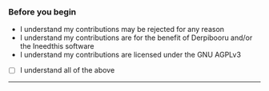 ### Before you begin

* I understand my contributions may be rejected for any reason
* I understand my contributions are for the benefit of Derpibooru and/or the Ineedthis software
* I understand my contributions are licensed under the GNU AGPLv3

- [ ] I understand all of the above

---

<!-- Description of changes and/or related issues goes here. -->
